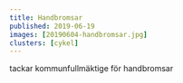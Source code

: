 ```yaml
---
title: Handbromsar
published: 2019-06-19
images: [20190604-handbromsar.jpg]
clusters: [cykel]
---
```


tackar kommunfullmäktige för handbromsar
